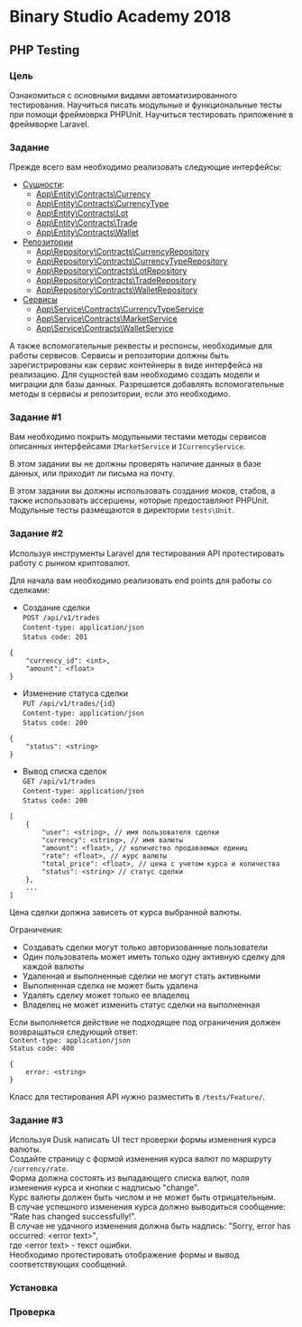 # Binary Studio Academy 2018

## PHP Testing

### Цель

Ознакомиться с основными видами автоматизированного тестирования.
Научиться писать модульные и функциональные тесты при помощи фреймоврка PHPUnit.
Научиться тестировать приложение в фреймворке Laravel.

### Задание

Прежде всего вам необходимо реализовать следующие интерфейсы:

* [Сущности](app/Entity/Contracts):
    * [App\Entity\Contracts\Currency](app/Entity/Contracts/Currency.php)
    * [App\Entity\Contracts\CurrencyType](app/Entity/Contracts/CurrencyType.php)
    * [App\Entity\Contracts\Lot](app/Entity/Contracts/Lot.php)
    * [App\Entity\Contracts\Trade](app/Entity/Contracts/Trade.php)
    * [App\Entity\Contracts\Wallet](app/Entity/Contracts/Wallet.php)
* [Репозитории](app/Repository/Contracts)
    * [App\Repository\Contracts\CurrencyRepository](app/Repository/Contracts/CurrencyRepository.php)
    * [App\Repository\Contracts\CurrencyTypeRepository](app/Repository/Contracts/CurrencyTypeRepository.php)
    * [App\Repository\Contracts\LotRepository](app/Repository/Contracts/LotRepository.php)
    * [App\Repository\Contracts\TradeRepository](app/Repository/Contracts/TradeRepository.php)
    * [App\Repository\Contracts\WalletRepository](app/Repository/Contracts/WalletRepository.php)
* [Сервисы](app/Service/Contracts)
    * [App\Service\Contracts\CurrencyTypeService](app/Service/Contracts/CurrencyTypeService.php)
    * [App\Service\Contracts\MarketService](app/Service/Contracts/MarketService.php)
    * [App\Service\Contracts\WalletService](app/Service/Contracts/WalletService.php)

А также вспомогательные реквесты и респонсы, необходимые для работы сервисов.
Сервисы и репозитории должны быть зарегистрированы как сервис контейнеры в виде интерфейса на реализацию.
Для сущностей вам необходимо создать модели и миграции для базы данных.
Разрешается добавлять вспомогательные методы в сервисы и репозитории, если это необходимо.

### Задание #1

Вам необходимо покрыть модульными тестами методы сервисов описанных интерфейсами `IMarketService` и `ICurrencyService`.

В этом задании вы не должны проверять наличие данных в базе данных, или приходит ли письма на почту.

В этом задании вы должны использовать создание моков, стабов, а также использовать ассершены, которые предоставляют PHPUnit.
Модульные тесты размещаются в директории `tests\Unit`.

### Задание #2

Используя инструменты Laravel для тестирования API протестировать работу с рынком криптовалют.<br>

Для начала вам необходимо реализовать end points для работы со сделками:

- Создание сделки<br>
`POST /api/v1/trades` <br>
`Content-type: application/json`<br>
`Status code: 201`<br>
```
{ 
    "currency_id": <int>,
    "amount": <float>
}
```
- Изменение статуса сделки<br>
`PUT /api/v1/trades/{id}`<br> 
`Content-type: application/json`<br>
`Status code: 200`<br>
```
{ 
    "status": <string>
}
```
- Вывод списка сделок<br>
`GET /api/v1/trades`<br> 
`Content-type: application/json`<br> 
`Status code: 200`<br>
```
[
    { 
        "user": <string>, // имя пользователя сделки
        "currency": <string>, // имя валюты
        "amount": <float>, // количество продаваемых единиц
        "rate": <float>, // курс валюты
        "total_price": <float>, // цена с учетом курса и количества
        "status": <string> // статус сделки
    },
    ...
]
```

Цена сделки должна зависеть от курса выбранной валюты.

Ограничения:
- Создавать сделки могут только авторизованные пользователи
- Один пользователь может иметь только одну активную сделку для каждой валюты
- Удаленная и выполненные сделки не могут стать активными
- Выполненная сделка не может быть удалена
- Удалять сделку может только ее владелец
- Владелец не может изменить статус сделки на выполненная

Если выполняется действие не подходящее под ограничения должен возвращаться следующий ответ:<br>
`Content-type: application/json`<br>
`Status code: 400`<br>
```
{ 
    error: <string>
}
```

Класс для тестирования API нужно разместить в `/tests/Feature/`.

### Задание #3

Используя Dusk написать UI тест проверки формы изменения курса валюты.<br>
Создайте страницу с формой изменения курса валют по маршруту `/currency/rate`.<br>
Форма должна состоять из выпадающего списка валют, поля изменения курса и кнопки с надписью "change".<br>
Курс валюты должен быть числом и не может быть отрицательным. <br>
В случае успешного изменения курса должно выводиться сообщение: "Rate has changed successfully!".<br>
В случае не удачного изменения должна быть надпись: "Sorry, error has occurred: &lt;error text&gt;",<br>
где &lt;error text&gt; - текст ошибки.<br>
Необходимо протестировать отображение формы и вывод соответствующих сообщений.

### Установка

### Проверка


